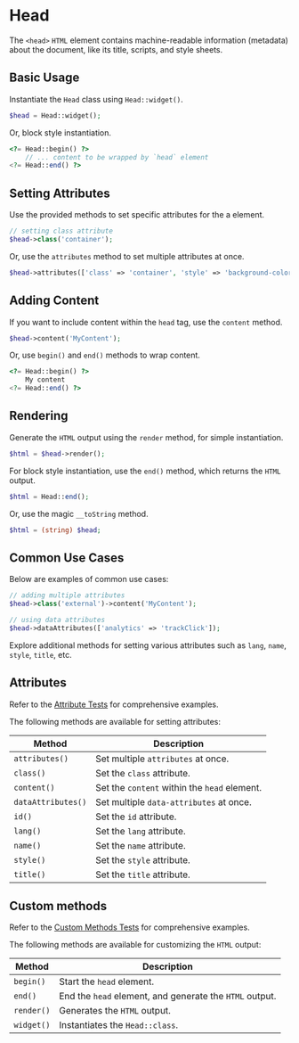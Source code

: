 # Head

The `<head>` `HTML` element contains machine-readable information (metadata) about the document, like its title,
scripts, and style sheets.

## Basic Usage

Instantiate the `Head` class using `Head::widget()`.

```php
$head = Head::widget();
```

Or, block style instantiation.

```php
<?= Head::begin() ?>
    // ... content to be wrapped by `head` element
<?= Head::end() ?>
```

## Setting Attributes

Use the provided methods to set specific attributes for the a element.

```php
// setting class attribute
$head->class('container');
```

Or, use the `attributes` method to set multiple attributes at once.

```php
$head->attributes(['class' => 'container', 'style' => 'background-color: #eee;']);
```

## Adding Content

If you want to include content within the `head` tag, use the `content` method.

```php
$head->content('MyContent');
```

Or, use `begin()` and `end()` methods to wrap content.

```php
<?= Head::begin() ?>
    My content
<?= Head::end() ?>
```

## Rendering

Generate the `HTML` output using the `render` method, for simple instantiation. 

```php
$html = $head->render();
```

For block style instantiation, use the `end()` method, which returns the `HTML` output.

```php
$html = Head::end();
```

Or, use the magic `__toString` method.

```php
$html = (string) $head;
```

## Common Use Cases

Below are examples of common use cases:

```php
// adding multiple attributes
$head->class('external')->content('MyContent');

// using data attributes
$head->dataAttributes(['analytics' => 'trackClick']);
```

Explore additional methods for setting various attributes such as `lang`, `name`, `style`, `title`, etc.

## Attributes

Refer to the [Attribute Tests](https://github.com/php-forge/html/blob/main/tests/Document/Head/AttributeTest.php) for
comprehensive examples.

The following methods are available for setting attributes:

| Method            | Description                                                                                      |
| ----------------- | ------------------------------------------------------------------------------------------------ |
| `attributes()`    | Set multiple `attributes` at once.                                                               |
| `class()`         | Set the `class` attribute.                                                                       |
| `content()`       | Set the `content` within the `head` element.                                                     |
| `dataAttributes()`| Set multiple `data-attributes` at once.                                                          |
| `id()`            | Set the `id` attribute.                                                                          |
| `lang()`          | Set the `lang` attribute.                                                                        |
| `name()`          | Set the `name` attribute.                                                                        |
| `style()`         | Set the `style` attribute.                                                                       |
| `title()`         | Set the `title` attribute.                                                                       |

## Custom methods

Refer to the [Custom Methods Tests](https://github.com/php-forge/html/blob/main/tests/Document/Head/CustomMethodTest.php)
for comprehensive examples.

The following methods are available for customizing the `HTML` output:

| Method    | Description                                                                                              |
| --------- | -------------------------------------------------------------------------------------------------------- |
| `begin() `| Start the `head` element.                                                                                |
| `end()`   | End the `head` element, and generate the `HTML` output.                                                  |
| `render()`| Generates the `HTML` output.                                                                             |
| `widget()`| Instantiates the `Head::class`.                                                                          |
